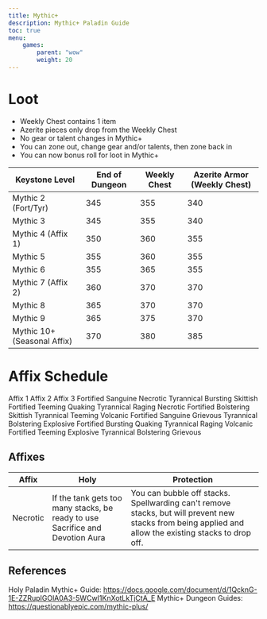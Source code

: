 ```yaml
---
title: Mythic+
description: Mythic+ Paladin Guide
toc: true
menu:
    games:
        parent: "wow"
        weight: 20
---
```


# Loot

* Weekly Chest contains 1 item
* Azerite pieces only drop from the Weekly Chest
* No gear or talent changes in Mythic+
* You can zone out, change gear and/or talents, then zone back in
* You can now bonus roll for loot in Mythic+

| Keystone Level | End of Dungeon | Weekly Chest | Azerite Armor (Weekly Chest) |
|----------------|----------------|--------------|------------------------------|
| Mythic 2 (Fort/Tyr) | 345 | 355 | 340 |
| Mythic 3 | 345 | 355 | 340 |
| Mythic 4 (Affix 1) | 350 | 360 | 355 |
| Mythic 5 | 355 | 360 | 355 |
| Mythic 6 | 355 | 365 | 355 |
| Mythic 7 (Affix 2) | 360 | 370 | 370 |
| Mythic 8 | 365 | 370 | 370 |
| Mythic 9 | 365 | 375 | 370 |
| Mythic 10+ (Seasonal Affix) | 370 | 380 | 385 |

# Affix Schedule

Affix 1	Affix 2	Affix 3
Fortified	Sanguine	Necrotic
Tyrannical	Bursting	Skittish
Fortified	Teeming	Quaking
Tyrannical	Raging	Necrotic
Fortified	Bolstering	Skittish
Tyrannical	Teeming	Volcanic
Fortified	Sanguine	Grievous
Tyrannical	Bolstering	Explosive
Fortified	Bursting	Quaking
Tyrannical	Raging	Volcanic
Fortified	Teeming	Explosive
Tyrannical	Bolstering	Grievous



## Affixes

| Affix | Holy | Protection |
|----------|-------------------------------------------------------------------------------|-----------------------------------------------------------------------------------------------------|
| Necrotic | If the tank gets too many stacks, be ready to use Sacrifice and Devotion Aura | You can bubble off stacks. Spellwarding can't remove stacks, but will prevent new stacks from being applied and allow the existing stacks to drop off. |



## References

Holy Paladin Mythic+ Guide: https://docs.google.com/document/d/1QcknG-1E-ZZRupIGOlA0A3-5WCwI1KnXotLkTjCtA_E
Mythic+ Dungeon Guides: https://questionablyepic.com/mythic-plus/